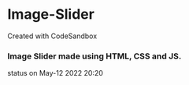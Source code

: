 # Image-Slider
Created with CodeSandbox

### Image Slider made using HTML, CSS and JS.

status on May-12 2022 20:20
